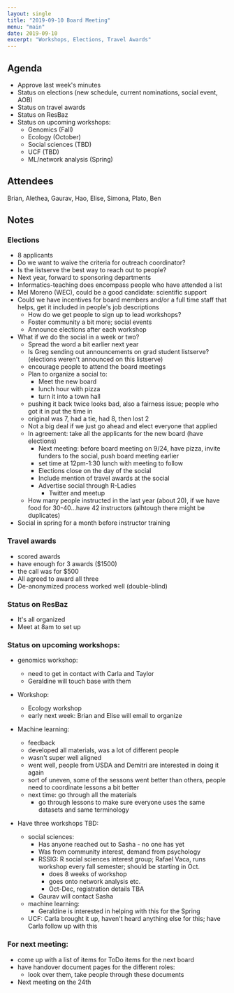 ```yaml
---
layout: single
title: "2019-09-10 Board Meeting"
menu: "main"
date: 2019-09-10
excerpt: "Workshops, Elections, Travel Awards"
---
```

## Agenda
- Approve last week's minutes
- Status on elections (new schedule, current nominations, social event, AOB)
- Status on travel awards
- Status on ResBaz
- Status on upcoming workshops:
    - Genomics (Fall)
    - Ecology (October)
    - Social sciences (TBD)
    - UCF (TBD)
    - ML/network analysis (Spring)

## Attendees
Brian, Alethea, Gaurav, Hao, Elise, Simona, Plato, Ben

## Notes

### Elections
- 8 applicants
- Do we want to waive the criteria for outreach coordinator?
- Is the listserve the best way to reach out to people?
- Next year, forward to sponsoring departments
- Informatics-teaching does encompass people who have attended a list
- Mel Moreno (WEC), could be a good candidate: scientific support 
- Could we have incentives for board members and/or a full time staff that helps, get it included in people's job descriptions
    - How do we get people to sign up to lead workshops?
    - Foster community a bit more; social events
    - Announce elections after each workshop
- What if we do the social in a week or two? 
    - Spread the word a bit earlier next year
    - Is Greg sending out announcements on grad student listserve? (elections weren't announced on this listserve)
    - encourage people to attend the board meetings
    - Plan to organize a social to:
        - Meet the new board
        - lunch hour with pizza
        - turn it into a town hall
    - pushing it back twice looks bad, also a fairness issue; people who got it in put the time in
    - original was 7, had a tie, had 8, then lost 2
    - Not a big deal if we just go ahead and elect everyone that applied
    - In agreement: take all the applicants for the new board (have elections)
        - Next meeting: before board meeting on 9/24, have pizza, invite funders to the social, push board meeting earlier
        - set time at 12pm-1:30 lunch with meeting to follow
        - Elections close on the day of the social
        - Include mention of travel awards at the social
        - Advertise social through R-Ladies
            - Twitter and meetup
    - How many people instructed in the last year (about 20), if we have food for 30-40...have 42 instructors (alhtough there might be duplicates)
- Social in spring for a month before instructor training

### Travel awards
- scored awards
- have enough for 3 awards ($1500)
- the call was for $500
- All agreed to award all three
- De-anonymized process worked well (double-blind)

### Status on ResBaz
- It's all organized
- Meet at 8am to set up

### Status on upcoming workshops:
- genomics workshop: 
    - need to get in contact with Carla and Taylor
    - Geraldine will touch base with them
- Workshop: 
    - Ecology workshop
    - early next week: Brian and Elise will email to organize
- Machine learning: 
    - feedback
    - developed all materials, was a lot of different people
    - wasn't super well aligned
    - went well, people from USDA and Demitri are interested in doing it again
    - sort of uneven, some of the sessons went better than others, people need to coordinate lessons a bit better
    - next time: go through all the materials
        - go through lessons to make sure everyone uses the same datasets and same terminology

- Have three workshops TBD: 
    - social sciences: 
        - Has anyone reached out to Sasha - no one has yet
        - Was from community interest, demand from psychology
        - RSSIG: R social sciences interest group; Rafael Vaca, runs workshop every fall semester; should be starting in Oct.
            - does 8 weeks of workshop
            - goes onto network analysis etc.
            - Oct-Dec, registration details TBA
        - Gaurav will contact Sasha
    - machine learning: 
        - Geraldine is interested in helping with this for the Spring
    - UCF: Carla brought it up, haven't heard anything else for this; have Carla follow up with this

### For next meeting: 
- come up with a list of items for ToDo items for the next board
- have handover document pages for the different roles: 
    - look over them, take people through these documents
- Next meeting on the 24th
